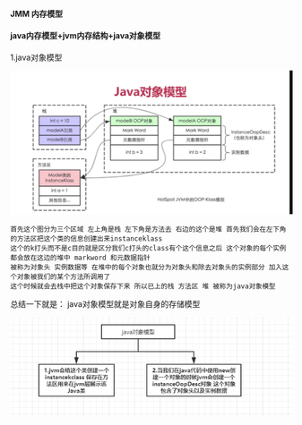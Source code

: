 
#### JMM 内存模型
#### java内存模型+jvm内存结构+java对象模型


1.java对象模型

   ![img](https://raw.githubusercontent.com/qiurunze123/imageall/master/threadjmm2.png)
    
    
    首先这个图分为三个区域 左上角是栈 左下角是方法去 右边的这个是堆 首先我们会在左下角的方法区把这个类的信息创建出来instanceklass
    这个的k打头而不是c目的就是区分我们c打头的class有个这个信息之后 这个对象的每个实例都会放在这边的堆中 markword 和元数据指针 
    被称为对象头 实例数据等 在堆中的每个对象也就分为对象头和除去对象头的实例部分 加入这个对象被我们的某个方法所调用了
    这个时候就会去栈中把这个对象保存下来 所以已上的栈 方法区 堆 被称为java对象模型

总结一下就是： java对象模型就是对象自身的存储模型

   ![img](https://raw.githubusercontent.com/qiurunze123/imageall/master/threadjmm3.png)
